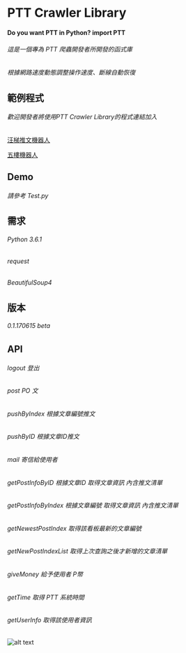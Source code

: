 # PTT Crawler Library

#### Do you want PTT in Python? import PTT

###### 這是一個專為 PTT 爬蟲開發者所開發的函式庫
###### 根據網路速度動態調整操作速度、斷線自動恢復

範例程式
-------------------
###### 歡迎開發者將使用PTT Crawler Library的程式連結加入
[汪梯推文機器人](https://github.com/Truth0906/WantedPushCrawler)

[五樓機器人](https://github.com/Truth0906/5FloorBot)

Demo
-------------------
###### 請參考 Test.py

需求
-------------------
###### Python 3.6.1
###### request
###### BeautifulSoup4

版本
-------------------
###### 0.1.170615 beta

API
-------------------

###### logout 登出
###### post PO 文
###### pushByIndex 根據文章編號推文
###### pushByID 根據文章ID推文
###### mail 寄信給使用者
###### getPostInfoByID 根據文章ID 取得文章資訊 內含推文清單
###### getPostInfoByIndex 根據文章編號 取得文章資訊 內含推文清單
###### getNewestPostIndex 取得該看板最新的文章編號
###### getNewPostIndexList 取得上次查詢之後才新增的文章清單
###### giveMoney 給予使用者 P幣
###### getTime 取得 PTT 系統時間
###### getUserInfo 取得該使用者資訊

![alt text](http://i.imgur.com/XT9LadL.png)
